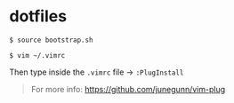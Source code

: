 # dotfiles

```
$ source bootstrap.sh

$ vim ~/.vimrc
```

Then type inside the `.vimrc` file -> `:PlugInstall`
> For more info: https://github.com/junegunn/vim-plug
